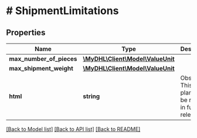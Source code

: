 # # ShipmentLimitations

## Properties

Name | Type | Description | Notes
------------ | ------------- | ------------- | -------------
**max_number_of_pieces** | [**\MyDHL\Client\Model\ValueUnit**](ValueUnit.md) |  | [optional]
**max_shipment_weight** | [**\MyDHL\Client\Model\ValueUnit**](ValueUnit.md) |  | [optional]
**html** | **string** | Obsolete. This is planned to be removed in future releases. | [optional]

[[Back to Model list]](../../README.md#models) [[Back to API list]](../../README.md#endpoints) [[Back to README]](../../README.md)
